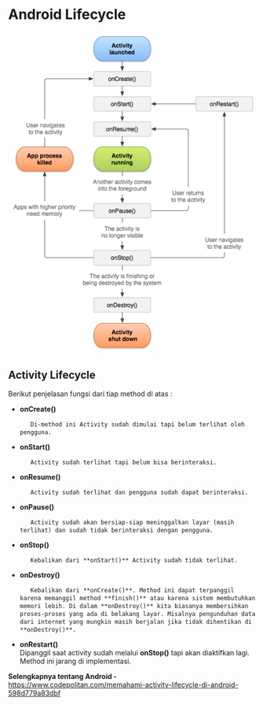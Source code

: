 #  Android Lifecycle
![Android lifecycle](lifecycle.png)

## Activity Lifecycle
Berikut penjelasan fungsi dari tiap method di atas :
* **onCreate()**

         Di-method ini Activity sudah dimulai tapi belum terlihat oleh pengguna.
* **onStart()**

         Activity sudah terlihat tapi belum bisa berinteraksi.   
- **onResume()**

         Activity sudah terlihat dan pengguna sudah dapat berinteraksi.
- **onPause()**

         Activity sudah akan bersiap-siap meninggalkan layar (masih terlihat) dan sudah tidak berinteraksi dengan pengguna. 
- **onStop()**

         Kebalikan dari **onStart()** Activity sudah tidak terlihat.
- **onDestroy()**

         Kebalikan dari **onCreate()**. Method ini dapat terpanggil karena memanggil method **finish()** atau karena sistem membutuhkan memori lebih. Di dalam **onDestroy()** kita biasanya membersihkan proses-proses yang ada di belakang layar. Misalnya pengunduhan data dari internet yang mungkin masih berjalan jika tidak dihentikan di **onDestroy()**.    
- **onRestart()**            
         Dipanggil saat activity sudah melalui **onStop()** tapi akan diaktifkan lagi. Method ini jarang di implementasi. 

**Selengkapnya tentang Android -** https://www.codepolitan.com/memahami-activity-lifecycle-di-android-598d779a83dbf